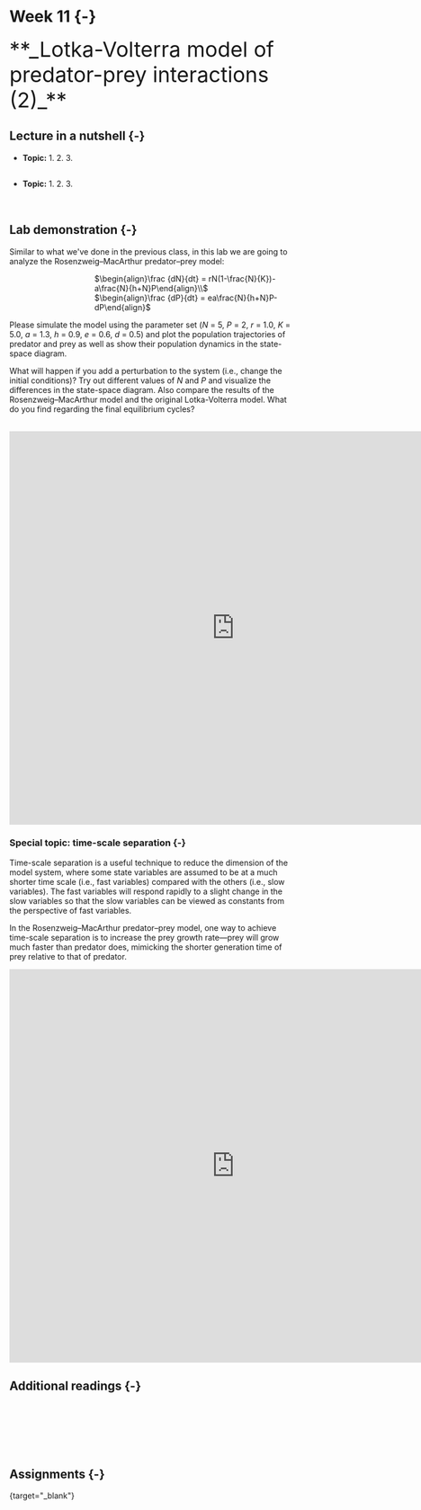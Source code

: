 

# Week 11 {-} 
<div style = "font-size: 28pt"> **_Lotka-Volterra model of predator-prey interactions (2)_**</div>

## Lecture in a nutshell {-}

* **Topic:**
    1. 
    2. 
    3. 
    
<div style="height:1px ;"><br></div>

* **Topic:**
    1. 
    2. 
    3.

<div style="height:1px ;"><br></div>    
<br>


## Lab demonstration {-}

Similar to what we've done in the previous class, in this lab we are going to analyze the Rosenzweig–MacArthur predator–prey model:

<div style="margin-left: 30%;">$\begin{align}\frac {dN}{dt} = rN(1-\frac{N}{K})-a\frac{N}{h+N}P\end{align}\\$</div>
<div style="margin-left: 30%; margin-bottom: 10px;">$\begin{align}\frac {dP}{dt} = ea\frac{N}{h+N}P-dP\end{align}$</div>

Please simulate the model using the parameter set (_N_ = 5, _P_ = 2, _r_ = 1.0, _K_ = 5.0, _a_ = 1.3, _h_ = 0.9, _e_ = 0.6, _d_ = 0.5) and plot the population trajectories of predator and prey as well as show their population dynamics in the state-space diagram.

What will happen if you add a perturbation to the system (i.e., change the initial conditions)? Try out different values of _N_ and _P_ and visualize the differences in the state-space diagram. Also compare the results of the Rosenzweig–MacArthur model and the original Lotka-Volterra model. What do you find regarding the final equilibrium cycles?


<br>

<style>
iframe {border: 0;}
</style>

<!-- Here is a shiny app for the Rosenzweig–MacArthur predator–prey model. Feel free to play around with different parameter inputs and see how the system dynamics change accordingly. -->

<iframe src="https://genchanghsu0115.shinyapps.io/LV_predation_mod_shinyapp/?showcase=0" width="800px" height="700px" data-external="1"></iframe>

### Special topic: time-scale separation {-}

Time-scale separation is a useful technique to reduce the dimension of the model system, where some state variables are assumed to be at a much shorter time scale (i.e., fast variables) compared with the others (i.e., slow variables). The fast variables will respond rapidly to a slight change in the slow variables so that the slow variables can be viewed as constants from the perspective of fast variables.

In the Rosenzweig–MacArthur predator–prey model, one way to achieve time-scale separation is to increase the prey growth rate—prey will grow much faster than predator does, mimicking the shorter generation time of prey relative to that of predator.

<style>
iframe {border: 0;}
</style>

<!-- If you change _r_, you can see that the population dynamics of prey and predator change quite dramatically. Some interesting patterns will arise!-->

<iframe src="https://genchanghsu0115.shinyapps.io/LV_predation_mod_shinyapp/?showcase=0" width="800px" height="700px" data-external="1"></iframe>

## Additional readings {-}

<br>
<br>
<br>
<br>
<br>

## Assignments {-}

[](./Assignments/.pdf){target="_blank"}


